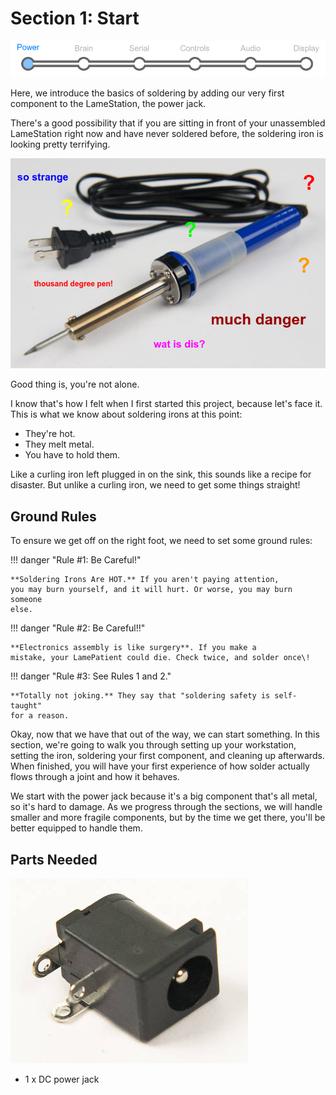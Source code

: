 # Section 1: Start

![](images/prog_power.png)

Here, we introduce the basics of soldering by adding our very
first component to the LameStation, the power jack.

There's a good possibility that if you are sitting in front of your
unassembled LameStation right now and have never soldered before, the
soldering iron is looking pretty terrifying.

![](images/sodanger.png)

Good thing is, you're not alone.

I know that's how I felt when I first started this project, because
let's face it. This is what we know about soldering irons at this point:

- They're hot.
- They melt metal.
- You have to hold them.

Like a curling iron left plugged in on the sink, this sounds like a
recipe for disaster. But unlike a curling iron, we need to get some
things straight\!

## Ground Rules

To ensure we get off on the right foot, we need to set some ground rules:

!!! danger "Rule #1: Be Careful!"

    **Soldering Irons Are HOT.** If you aren't paying attention,
    you may burn yourself, and it will hurt. Or worse, you may burn someone
    else.

!!! danger "Rule #2: Be Careful!!"

    **Electronics assembly is like surgery**. If you make a
    mistake, your LamePatient could die. Check twice, and solder once\!

!!! danger "Rule #3: See Rules 1 and 2."

    **Totally not joking.** They say that "soldering safety is self-taught"
    for a reason.

Okay, now that we have that out of the way, we can start something. In
this section, we're going to walk you through setting up your
workstation, setting the iron, soldering your first component, and
cleaning up afterwards. When finished, you will have your first
experience of how solder actually flows through a joint and how it
behaves.

We start with the power jack because it's a big component that's all
metal, so it's hard to damage. As we progress through the sections, we
will handle smaller and more fragile components, but by the time we get
there, you'll be better equipped to handle them.

## Parts Needed

![](images/13893716.jpg?width=300)

- 1 x DC power jack
